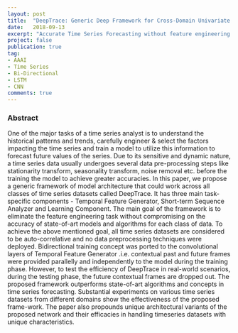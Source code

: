 ```yaml
---
layout: post
title:  "DeepTrace: Generic Deep Framework for Cross-Domain Univariate and Multivariate Time Series Forecast"
date:   2018-09-13
excerpt: "Accurate Time Series Forecasting without feature engineering or data preprocessing."
project: false
publication: true
tag:
- AAAI 
- Time Series
- Bi-Directional
- LSTM
- CNN
comments: true
---
```

### Abstract 
One of the major tasks of a time series analyst is to understand the historical patterns and trends, carefully engineer & select the factors impacting the time series and train a model to utilize this information to forecast future values of the series. Due to its sensitive and dynamic nature, a time series data usually undergoes several data pre-processing steps like stationarity transform, seasonality transform, noise removal etc. before the training the model to achieve greater accuracies. 
In this paper, we propose a generic framework of model architecture that could work across all classes of time series datasets called DeepTrace. It has three main task-specific components - Temporal Feature Generator, Short-term Sequence Analyzer and Learning Component. The main goal of the framework is to eliminate the feature engineering task without compromising on the accuracy of state-of-art models and algorithms for each class of data. To achieve the above mentioned goal, all time series datasets are considered to be auto-correlative and no data preprocessing techniques were deployed. Bidirectional training concept was ported to the convolutional layers of Temporal Feature Generator .i.e. contextual past and future frames were provided parallelly and independently to the model during the training phase. However, to test the efficiency of DeepTrace in real-world scenarios, during the testing phase, the future contextual frames are dropped out.
 The proposed framework outperforms state-of-art algorithms and concepts in time series forecasting. Substantial experiments on various time series datasets from different domains show the effectiveness of the proposed frame-work. The paper also propounds unique architectural variants of the proposed network and their efficacies in handling timeseries datasets with unique characteristics.